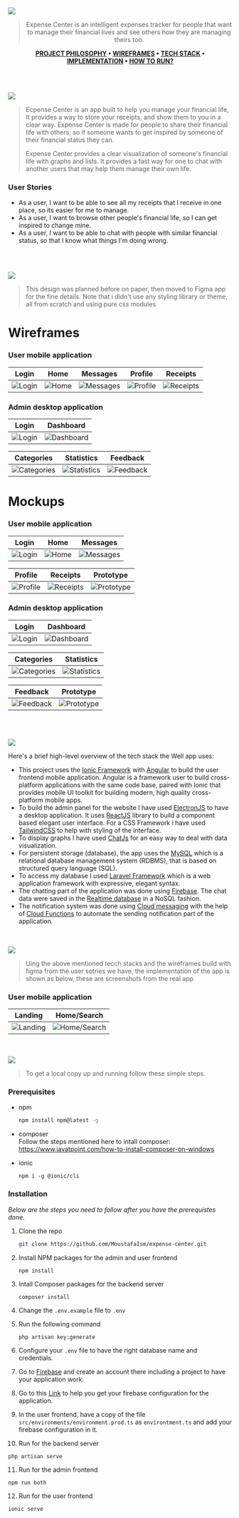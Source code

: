 <img src="./readme/title1.svg"/>

<div align="center">

> Expense Center is an intelligent expenses tracker for people that want to manage their financial lives and see others how they are managing theirs too.

**[PROJECT PHILOSOPHY](https://github.com/julescript/well_app#-project-philosophy) • [WIREFRAMES](https://github.com/julescript/well_app#-wireframes) • [TECH STACK](https://github.com/julescript/well_app#-tech-stack) • [IMPLEMENTATION](https://github.com/julescript/well_app#-impplementation) • [HOW TO RUN?](https://github.com/julescript/well_app#-how-to-run)**

</div>

<br><br>

<img src="./readme/title2.svg"/>

> Ecpense Center is an app built to help you manage your financial life, It provides a way to store your receipts, and show them to you in a clear way. Expense Center is made for people to share their financial life with others, so if someone wants to get inspired by someone of their financial status they can.
>
> Expense Center provides a clear visualization of someone's financial life with graphs and lists. It provides a fast way for one to chat with another users that may help them manage their own life.

### User Stories

- As a user, I want to be able to see all my receipts that I receive in one place, so its easier for me to manage.
- As a user, I want to browse other people's financial life, so I can get inspired to change mine.
- As a user, I want to be able to chat with people with similar financial status, so that I know what things I'm doing wrong.

<br><br>

<img src="./readme/title3.svg"/>

> This design was planned before on paper, then moved to Figma app for the fine details.
> Note that i didn't use any styling library or theme, all from scratch and using pure css modules

# Wireframes

### User mobile application

| Login                                                                                               | Home                                                                                                   | Messages                                                                                                       | Profile                                                                                                      | Receipts                                                                                                       |
| --------------------------------------------------------------------------------------------------- | ------------------------------------------------------------------------------------------------------ | -------------------------------------------------------------------------------------------------------------- | ------------------------------------------------------------------------------------------------------------ | -------------------------------------------------------------------------------------------------------------- |
| ![Login](https://github.com/MoustafaIsm/expense-center/blob/development/readme/login-wireframe.png) | ![Home](https://github.com/MoustafaIsm/expense-center/blob/development/readme/home-page-wireframe.png) | ![Messages](https://github.com/MoustafaIsm/expense-center/blob/development/readme/messages-page-wireframe.png) | ![Profile](https://github.com/MoustafaIsm/expense-center/blob/development/readme/profile-page-wireframe.png) | ![Receipts](https://github.com/MoustafaIsm/expense-center/blob/development/readme/receipts-page-wireframe.png) |

### Admin desktop application

| Login                                                                                                     | Dashboard                                                                                                         |
| --------------------------------------------------------------------------------------------------------- | ----------------------------------------------------------------------------------------------------------------- |
| ![Login](https://github.com/MoustafaIsm/expense-center/blob/development/readme/admin-login-wireframe.png) | ![Dashboard](https://github.com/MoustafaIsm/expense-center/blob/development/readme/admin-dashboard-wireframe.png) |

| Categories                                                                                                          | Statistics                                                                                                          | Feedback                                                                                                        |
| ------------------------------------------------------------------------------------------------------------------- | ------------------------------------------------------------------------------------------------------------------- | --------------------------------------------------------------------------------------------------------------- |
| ![Categories](https://github.com/MoustafaIsm/expense-center/blob/development/readme/admin-categories-wireframe.png) | ![Statistics](https://github.com/MoustafaIsm/expense-center/blob/development/readme/admin-statistics-wireframe.png) | ![Feedback](https://github.com/MoustafaIsm/expense-center/blob/development/readme/admin-feedback-wireframe.png) |

# Mockups

### User mobile application

| Login                                                                                            | Home                                                                                                | Messages                                                                                                    |
| ------------------------------------------------------------------------------------------------ | --------------------------------------------------------------------------------------------------- | ----------------------------------------------------------------------------------------------------------- |
| ![Login](https://github.com/MoustafaIsm/expense-center/blob/development/readme/login-mockup.png) | ![Home](https://github.com/MoustafaIsm/expense-center/blob/development/readme/home-page-mockup.png) | ![Messages](https://github.com/MoustafaIsm/expense-center/blob/development/readme/messages-page-mockup.png) |

| Profile                                                                                                   | Receipts                                                                                                    | Prototype                                                                                    |
| --------------------------------------------------------------------------------------------------------- | ----------------------------------------------------------------------------------------------------------- | -------------------------------------------------------------------------------------------- |
| ![Profile](https://github.com/MoustafaIsm/expense-center/blob/development/readme/profile-page-mockup.png) | ![Receipts](https://github.com/MoustafaIsm/expense-center/blob/development/readme/receipts-page-mockup.png) | ![Prototype](https://github.com/MoustafaIsm/expense-center/blob/development/readme/user.gif) |

### Admin desktop application

| Login                                                                                                  | Dashboard                                                                                                      |
| ------------------------------------------------------------------------------------------------------ | -------------------------------------------------------------------------------------------------------------- |
| ![Login](https://github.com/MoustafaIsm/expense-center/blob/development/readme/admin-login-mockup.png) | ![Dashboard](https://github.com/MoustafaIsm/expense-center/blob/development/readme/admin-dashboard-mockup.png) |

| Categories                                                                                                       | Statistics                                                                                                       |
| ---------------------------------------------------------------------------------------------------------------- | ---------------------------------------------------------------------------------------------------------------- |
| ![Categories](https://github.com/MoustafaIsm/expense-center/blob/development/readme/admin-categories-mockup.png) | ![Statistics](https://github.com/MoustafaIsm/expense-center/blob/development/readme/admin-statistics-mockup.png) |

| Feedback                                                                                                     | Prototype                                                                                     |
| ------------------------------------------------------------------------------------------------------------ | --------------------------------------------------------------------------------------------- |
| ![Feedback](https://github.com/MoustafaIsm/expense-center/blob/development/readme/admin-feedback-mockup.png) | ![Prototype](https://github.com/MoustafaIsm/expense-center/blob/development/readme/admin.gif) |

<br><br>

<img src="./readme/title4.svg"/>

Here's a brief high-level overview of the tech stack the Well app uses:

- This project uses the [Ionic Framework](https://ionicframework.com/) with [Angular](https://angular.io/) to build the user frontend mobile application. Angular is a framework user to build cross-platform applications with the same code base, paired with Ionic that provides mobile UI toolkit for building modern, high quality cross-platform mobile apps.
- To build the admin panel for the website I have used [ElectronJS](https://www.electronjs.org/) to have a desktop application. It uses [ReactJS](https://reactjs.org/) library to build a component based elegant user interface. For a CSS Framework i have used [TailwindCSS](https://tailwindcss.com/) to help with styling of the interface.
- To display graphs I have used [ChatJs](https://www.chartjs.org/) for an easy way to deal with data visualization.
- For persistent storage (database), the app uses the [MySQL](https://www.mysql.com/) which is a relational database management system (RDBMS), that is based on structured query language (SQL).
- To access my database I used [Laravel Framework](https://laravel.com/) which is a web application framework with expressive, elegant syntax.
- The chatting part of the application was done using [Firebase](https://firebase.google.com/). The chat data were saved in the [Realtime database](https://firebase.google.com/docs/database?hl=en&authuser=0) in a NoSQL fashion.
- The notification system was done using [Cloud messaging](https://firebase.google.com/docs/cloud-messaging/?hl=en&authuser=0) with the help of [Cloud Functions](https://firebase.google.com/docs/functions?hl=en&authuser=0) to automate the sending notification part of the application.

<br><br>
<img src="./readme/title5.svg"/>

> Uing the above mentioned tecch stacks and the wireframes build with figma from the user sotries we have, the implementation of the app is shown as below, these are screenshots from the real app

### User mobile application

| Landing                                                                                | Home/Search                                                                               |
| -------------------------------------------------------------------------------------- | ----------------------------------------------------------------------------------------- |
| ![Landing](https://github.com/julescript/spotifyndr/blob/master/demo/Landing_Page.jpg) | ![Home/Search](https://github.com/julescript/spotifyndr/blob/master/demo/Search_Page.jpg) |

<br><br>
<img src="./readme/title6.svg"/>

> To get a local copy up and running follow these simple steps.

### Prerequisites

- npm
  ```sh
  npm install npm@latest -g
  ```
- composer<br>
  Follow the steps mentioned here to intall composer:
  https://www.javatpoint.com/how-to-install-composer-on-windows

- ionic
  ```
  npm i -g @ionic/cli
  ```

### Installation

_Below are the steps you need to follow after you have the prerequistes done._

1. Clone the repo
   ```sh
   git clone https://github.com/MoustafaIsm/expense-center.git
   ```
2. Install NPM packages for the admin and user frontend
   ```sh
   npm install
   ```
3. Intall Composer packages for the backend server
   ```
   composer install
   ```
4. Change the `.env.example` file to `.env`

5. Run the following command
   ```
   php artisan key:generate
   ```
6. Configure your `.env` file to have the right database name and credentials.

7. Go to [Firebase](https://firebase.google.com/) and create an account there including a project to have your application work.

8. Go to this [Link](https://firebase.google.com/docs/web/learn-more?authuser=0&hl=en#config-object) to help you get your firebase configuration for the application.

9. In the user frontend, have a copy of the file `src/environments/environment.prod.ts` as `environtment.ts` and add your firebase configuration in it.

10. Run for the backend server

```
php artisan serve
```

11. Run for the admin frontend

```
npm run both
```

12. Run for the user frontend

```
ionic serve
```
